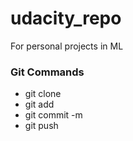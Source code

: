 # udacity_repo
For personal projects in ML

### Git Commands
* git clone
* git add
* git commit -m
* git push
